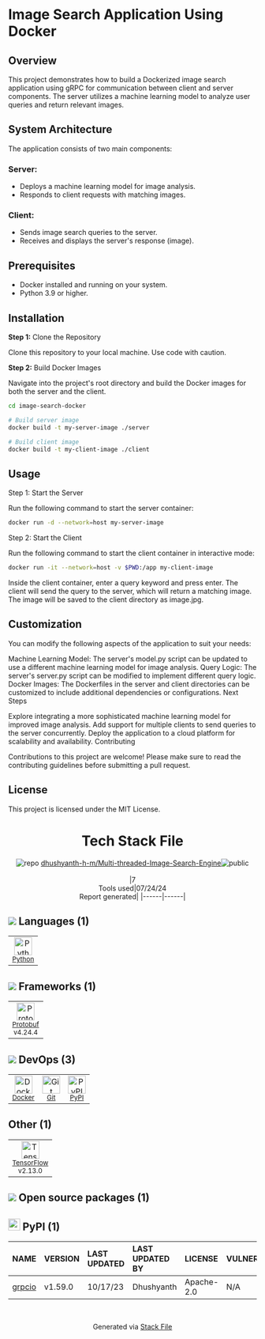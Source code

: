 # Image Search Application Using Docker

## Overview
This project demonstrates how to build a Dockerized image search application using gRPC for communication between client and server components. The server utilizes a machine learning model to analyze user queries and return relevant images.

## System Architecture
The application consists of two main components:

### Server:
- Deploys a machine learning model for image analysis.
- Responds to client requests with matching images.

### Client:
- Sends image search queries to the server.
- Receives and displays the server's response (image).

## Prerequisites
- Docker installed and running on your system.
- Python 3.9 or higher.

## Installation
**Step 1:** Clone the Repository

Clone this repository to your local machine. Use code with caution.

**Step 2:** Build Docker Images

Navigate into the project's root directory and build the Docker images for both the server and the client.

```bash
cd image-search-docker

# Build server image
docker build -t my-server-image ./server

# Build client image
docker build -t my-client-image ./client
```


## Usage
Step 1: Start the Server

Run the following command to start the server container:


```bash
docker run -d --network=host my-server-image
```
Step 2: Start the Client

Run the following command to start the client container in interactive mode:

```bash
docker run -it --network=host -v $PWD:/app my-client-image
```
Inside the client container, enter a query keyword and press enter. The client will send the query to the server, which will return a matching image. The image will be saved to the client directory as image.jpg.

## Customization
You can modify the following aspects of the application to suit your needs:

Machine Learning Model: The server's model.py script can be updated to use a different machine learning model for image analysis.
Query Logic: The server's server.py script can be modified to implement different query logic.
Docker Images: The Dockerfiles in the server and client directories can be customized to include additional dependencies or configurations.
Next Steps

Explore integrating a more sophisticated machine learning model for improved image analysis.
Add support for multiple clients to send queries to the server concurrently.
Deploy the application to a cloud platform for scalability and availability.
Contributing

Contributions to this project are welcome! Please make sure to read the contributing guidelines before submitting a pull request.

## License
This project is licensed under the MIT License.


<!--
&lt;--- Readme.md Snippet without images Start ---&gt;
## Tech Stack
dhushyanth-h-m/Multi-threaded-Image-Search-Engine is built on the following main stack:

- [Python](https://www.python.org) – Languages
- [Protobuf](https://developers.google.com/protocol-buffers/) – Serialization Frameworks
- [Docker](https://www.docker.com/) – Virtual Machine Platforms & Containers
- [TensorFlow](https://www.tensorflow.org) – Machine Learning Tools

Full tech stack [here](/techstack.md)

&lt;--- Readme.md Snippet without images End ---&gt;

&lt;--- Readme.md Snippet with images Start ---&gt;
## Tech Stack
dhushyanth-h-m/Multi-threaded-Image-Search-Engine is built on the following main stack:

- <img width='25' height='25' src='https://img.stackshare.io/service/993/pUBY5pVj.png' alt='Python'/> [Python](https://www.python.org) – Languages
- <img width='25' height='25' src='https://img.stackshare.io/service/4393/ma2jqJKH_400x400.png' alt='Protobuf'/> [Protobuf](https://developers.google.com/protocol-buffers/) – Serialization Frameworks
- <img width='25' height='25' src='https://img.stackshare.io/service/586/n4u37v9t_400x400.png' alt='Docker'/> [Docker](https://www.docker.com/) – Virtual Machine Platforms & Containers
- <img width='25' height='25' src='https://img.stackshare.io/service/4717/FtFnqC38_400x400.png' alt='TensorFlow'/> [TensorFlow](https://www.tensorflow.org) – Machine Learning Tools

Full tech stack [here](/techstack.md)

&lt;--- Readme.md Snippet with images End ---&gt;
-->
<div align="center">

# Tech Stack File
![](https://img.stackshare.io/repo.svg "repo") [dhushyanth-h-m/Multi-threaded-Image-Search-Engine](https://github.com/dhushyanth-h-m/Multi-threaded-Image-Search-Engine)![](https://img.stackshare.io/public_badge.svg "public")
<br/><br/>
|7<br/>Tools used|07/24/24 <br/>Report generated|
|------|------|
</div>

## <img src='https://img.stackshare.io/languages.svg'/> Languages (1)
<table><tr>
  <td align='center'>
  <img width='36' height='36' src='https://img.stackshare.io/service/993/pUBY5pVj.png' alt='Python'>
  <br>
  <sub><a href="https://www.python.org">Python</a></sub>
  <br>
  <sub></sub>
</td>

</tr>
</table>

## <img src='https://img.stackshare.io/frameworks.svg'/> Frameworks (1)
<table><tr>
  <td align='center'>
  <img width='36' height='36' src='https://img.stackshare.io/service/4393/ma2jqJKH_400x400.png' alt='Protobuf'>
  <br>
  <sub><a href="https://developers.google.com/protocol-buffers/">Protobuf</a></sub>
  <br>
  <sub>v4.24.4</sub>
</td>

</tr>
</table>

## <img src='https://img.stackshare.io/devops.svg'/> DevOps (3)
<table><tr>
  <td align='center'>
  <img width='36' height='36' src='https://img.stackshare.io/service/586/n4u37v9t_400x400.png' alt='Docker'>
  <br>
  <sub><a href="https://www.docker.com/">Docker</a></sub>
  <br>
  <sub></sub>
</td>

<td align='center'>
  <img width='36' height='36' src='https://img.stackshare.io/service/1046/git.png' alt='Git'>
  <br>
  <sub><a href="http://git-scm.com/">Git</a></sub>
  <br>
  <sub></sub>
</td>

<td align='center'>
  <img width='36' height='36' src='https://img.stackshare.io/service/12572/-RIWgodF_400x400.jpg' alt='PyPI'>
  <br>
  <sub><a href="https://pypi.org/">PyPI</a></sub>
  <br>
  <sub></sub>
</td>

</tr>
</table>

## Other (1)
<table><tr>
  <td align='center'>
  <img width='36' height='36' src='https://img.stackshare.io/service/4717/FtFnqC38_400x400.png' alt='TensorFlow'>
  <br>
  <sub><a href="https://www.tensorflow.org">TensorFlow</a></sub>
  <br>
  <sub>v2.13.0</sub>
</td>

</tr>
</table>


## <img src='https://img.stackshare.io/group.svg' /> Open source packages (1)</h2>

## <img width='24' height='24' src='https://img.stackshare.io/service/12572/-RIWgodF_400x400.jpg'/> PyPI (1)

|NAME|VERSION|LAST UPDATED|LAST UPDATED BY|LICENSE|VULNERABILITIES|
|:------|:------|:------|:------|:------|:------|
|[grpcio](https://pypi.org/project/grpcio)|v1.59.0|10/17/23|Dhushyanth |Apache-2.0|N/A|

<br/>
<div align='center'>

Generated via [Stack File](https://github.com/marketplace/stack-file)

